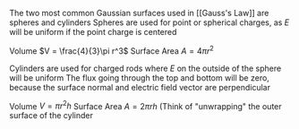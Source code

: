 The two most common Gaussian surfaces used in [[Gauss's Law]] are spheres and cylinders
Spheres are used for point or spherical charges, as $E$ will be uniform if the point charge is centered

Volume $V = \frac{4}{3}\pi r^3$
Surface Area $A = 4 \pi r^2$

Cylinders are used for charged rods where $E$ on the outside of the sphere will be uniform
The flux going through the top and bottom will be zero, because the surface normal and electric field vector are perpendicular

Volume $V = \pi r^2 h$
Surface Area $A = 2 \pi rh$ (Think of "unwrapping" the outer surface of the cylinder
